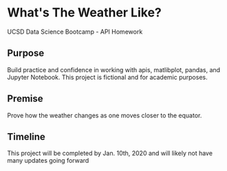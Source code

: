 # What's The Weather Like?
UCSD Data Science Bootcamp - API Homework

## Purpose
Build practice and confidence in working with apis, matlibplot, pandas, and Jupyter Notebook. This project is fictional and for academic purposes.

## Premise
Prove how the weather changes as one moves closer to the equator.

## Timeline
This project will be completed by Jan. 10th, 2020 and will likely not have many updates going forward
